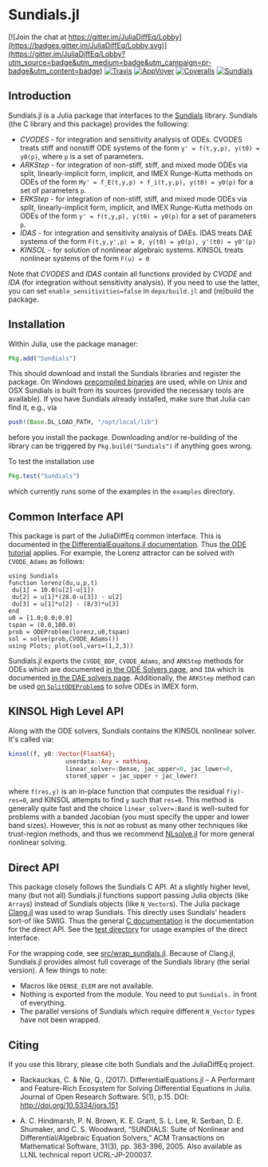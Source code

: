Sundials.jl
===========

[![Join the chat at https://gitter.im/JuliaDiffEq/Lobby](https://badges.gitter.im/JuliaDiffEq/Lobby.svg)](https://gitter.im/JuliaDiffEq/Lobby?utm_source=badge&utm_medium=badge&utm_campaign=pr-badge&utm_content=badge)
[![Travis](https://travis-ci.org/JuliaDiffEq/Sundials.jl.svg?branch=master)](https://travis-ci.org/JuliaDiffEq/Sundials.jl)
[![AppVoyer](https://ci.appveyor.com/api/projects/status/s14c4i1sd322x6ko/branch/master?svg=true)](https://ci.appveyor.com/project/ChrisRackauckas/sundials-jl/branch/master)
[![Coveralls](https://coveralls.io/repos/github/JuliaDiffEq/Sundials.jl/badge.svg?branch=master)](https://coveralls.io/github/JuliaDiffEq/Sundials.jl?branch=master)
[![Sundials](http://pkg.julialang.org/badges/Sundials_0.6.svg)](http://pkg.julialang.org/?pkg=Sundials)

Introduction
------------

Sundials.jl is a Julia package that interfaces to the
[Sundials](https://computation.llnl.gov/casc/sundials/main.html)
library. Sundials (the C library and this package) provides the
following:

* *CVODES* - for integration and sensitivity analysis of ODEs.
          CVODES treats stiff and nonstiff ODE systems of the form
          `y' = f(t,y,p), y(t0) = y0(p)`,
          where `p` is a set of parameters.
* *ARKStep* - for integration of non-stiff, stiff, and mixed mode
          ODEs via split, linearly-implicit form, implicit, and IMEX Runge-Kutta
          methods on ODEs of the form `My' = f_E(t,y,p) + f_i(t,y,p), y(t0) = y0(p)`
          for a set of parameters `p`.
* *ERKStep* - for integration of non-stiff, stiff, and mixed mode
          ODEs via split, linearly-implicit form, implicit, and IMEX Runge-Kutta
          methods on ODEs of the form `y' = f(t,y,p), y(t0) = y0(p)`
          for a set of parameters `p`.
* *IDAS*   - for integration and sensitivity analysis of DAEs.
          IDAS treats DAE systems of the form
          `F(t,y,y',p) = 0, y(t0) = y0(p), y'(t0) = y0'(p)`
* *KINSOL* - for solution of nonlinear algebraic systems.
          KINSOL treats nonlinear systems of the form
          `F(u) = 0`

Note that *CVODES* and *IDAS* contain all functions provided by *CVODE* and *IDA* (for integration
without sensitivity analysis). If you need to use the latter, you can set `enable_sensitivities=false`
in `deps/build.jl` and (re)build the package.

Installation
---

Within Julia, use the package manager:
```julia
Pkg.add("Sundials")
```
This should download and install the Sundials libraries and register the package. On Windows [precompiled binaries](http://sourceforge.net/projects/juliadeps-win/files)
are used, while on Unix and OSX Sundials is built from its sources (provided the necessary tools are
available). If you have Sundials already installed, make sure that Julia can find it, e.g., via
```julia
push!(Base.DL_LOAD_PATH, "/opt/local/lib")
```
before you install the package. Downloading and/or re-building of the library can be triggered by `Pkg.build("Sundials")`
if anything goes wrong.

To test the installation use
```julia
Pkg.test("Sundials")
```
which currently runs some of the examples in the `examples` directory.

Common Interface API
--------------------

This package is part of the JuliaDiffEq common interface. This is documented in [the DifferentialEquaitons.jl documentation](http://docs.juliadiffeq.org/latest/index.html). Thus [the ODE tutorial](http://docs.juliadiffeq.org/latest/tutorials/ode_example.html) applies. For example, the Lorenz attractor can be solved with `CVODE_Adams` as follows:

```juila
using Sundials
function lorenz(du,u,p,t)
 du[1] = 10.0(u[2]-u[1])
 du[2] = u[1]*(28.0-u[3]) - u[2]
 du[3] = u[1]*u[2] - (8/3)*u[3]
end
u0 = [1.0;0.0;0.0]
tspan = (0.0,100.0)
prob = ODEProblem(lorenz,u0,tspan)
sol = solve(prob,CVODE_Adams())
using Plots; plot(sol,vars=(1,2,3))
```

Sundials.jl exports the `CVODE_BDF`, `CVODE_Adams`, and `ARKStep` methods for
ODEs which are documented
[in the ODE Solvers page](http://docs.juliadiffeq.org/latest/solvers/ode_solve.html#Sundials.jl-1), and `IDA` which is documented
[in the DAE solvers page](http://docs.juliadiffeq.org/latest/solvers/dae_solve.html).
Additionally, the `ARKStep` method can be used
[on `SplitODEProblem`s](http://docs.juliadiffeq.org/latest/solvers/split_ode_solve.html#Implicit-Explicit-(IMEX)-ODE-1)
to solve ODEs in IMEX form.

KINSOL High Level API
------------------------

Along with the ODE solvers, Sundials contains the KINSOL nonlinear solver.
It's called via:

```julia
kinsol(f, y0::Vector{Float64};
                userdata::Any = nothing,
                linear_solver=:Dense, jac_upper=0, jac_lower=0,
                stored_upper = jac_upper + jac_lower)
```

where `f(res,y)` is an in-place function that computes the residual `f(y)-res=0`,
and KINSOL attempts to find `y` such that `res=0`. This method is generally
quite fast and the choice `linear_solver=:Band` is well-suited for problems
with a banded Jacobian (you must specify the upper and lower band sizes). However,
this is not as robust as many other techniques like trust-region methods, and
thus we recommend [NLsolve.jl](https://github.com/JuliaNLSolvers/NLsolve.jl) for
more general nonlinear solving.

Direct API
---

This package closely follows the Sundials C API. At a slightly higher
level, many (but not all) Sundials.jl functions support passing Julia
objects (like `Array`s) instead of Sundials objects (like `N_Vector`s).
The Julia package [Clang.jl](https://github.com/ihnorton/Clang.jl) was
used to wrap Sundials. This directly uses Sundials' headers sort-of
like SWIG. Thus the general
[C documentation](https://computation.llnl.gov/casc/sundials/documentation/documentation.html)
is the documentation for the direct API. See the
[test directory](https://github.com/JuliaLang/Sundials.jl/blob/master/test) for usage examples
of the direct interface.

For the wrapping
code, see
[src/wrap_sundials.jl](https://github.com/JuliaLang/Sundials.jl/blob/master/src/wrap_sundials.jl).
Because of Clang.jl, Sundials.jl provides almost full coverage of the Sundials library
(the serial version). A few things to note:

* Macros like `DENSE_ELEM` are not available.
* Nothing is exported from the module. You need to put `Sundials.`
  in front of everything.
* The parallel versions of Sundials which require different `N_Vector`
  types have not been wrapped.

Citing
------

If you use this library, please cite both Sundials and the JuliaDiffEq project.

* Rackauckas, C. & Nie, Q., (2017). DifferentialEquations.jl – A Performant and Feature-Rich Ecosystem for Solving Differential Equations in Julia. Journal of Open Research Software. 5(1), p.15. DOI: http://doi.org/10.5334/jors.151

* A. C. Hindmarsh, P. N. Brown, K. E. Grant, S. L. Lee, R. Serban, D. E. Shumaker, and C. S. Woodward, “SUNDIALS: Suite of Nonlinear and Differential/Algebraic Equation Solvers,” ACM Transactions on Mathematical Software, 31(3), pp. 363-396, 2005. Also available as LLNL technical report UCRL-JP-200037.
